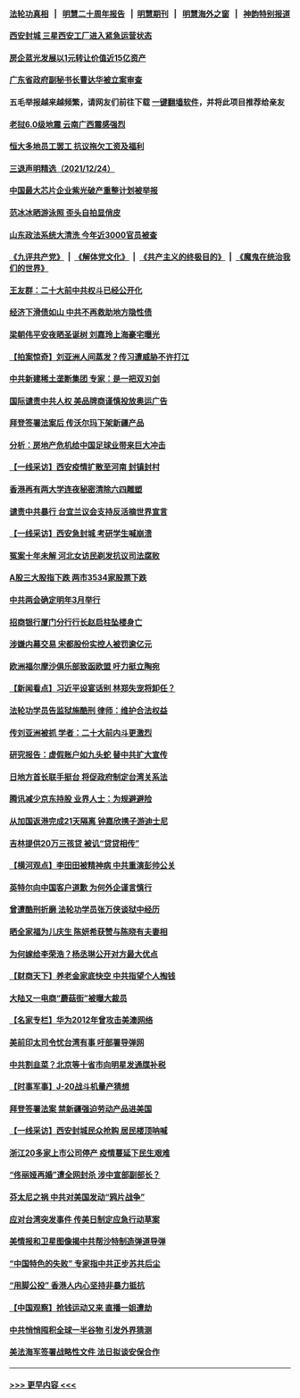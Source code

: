 #### [法轮功真相](https://github.com/gfw-breaker/truth/blob/master/README.md?t=0) &nbsp;&nbsp;|&nbsp;&nbsp; [明慧二十周年报告](https://github.com/gfw-breaker/mh-reports/blob/master/README.md?t=0) &nbsp;&nbsp;|&nbsp;&nbsp;[明慧期刊](https://github.com/gfw-breaker/mh-qikan) &nbsp;&nbsp;|&nbsp;&nbsp; [明慧海外之窗](https://github.com/gfw-breaker/mh-news/blob/master/README.md?t=0) &nbsp;&nbsp;|&nbsp;&nbsp; [神韵特别报道](https://github.com/gfw-breaker/mh-news/blob/master/shenyun.md?t=0)
#### [西安封城 三星西安工厂进入紧急运营状态](../pages/nsc413/n13459190.md?t=12251750) 
#### [房企蓝光发展以1元转让价值近15亿资产](../pages/nsc413/n13458960.md?t=12251750) 
#### [广东省政府副秘书长曹达华被立案审查](../pages/nsc413/n13458909.md?t=12251750) 
#### 五毛举报越来越频繁，请网友们前往下载 [一键翻墙软件](https://github.com/gfw-breaker/ssr-accounts)，并将此项目推荐给亲友
#### [老挝6.0级地震 云南广西震感强烈](../pages/nsc413/n13458837.md?t=12251750) 
#### [恒大多地员工罢工 抗议拖欠工资及福利](../pages/nsc413/n13458657.md?t=12251750) 
#### [三退声明精选（2021/12/24）](../pages/nsc413/n13458906.md?t=12251750) 
#### [中国最大芯片企业紫光破产重整计划被举报](../pages/nsc413/n13458835.md?t=12251750) 
#### [范冰冰晒游泳照 歪头自拍显俏皮](../pages/nsc413/n13458541.md?t=12251750) 
#### [山东政法系统大清洗 今年近3000官员被查](../pages/nsc413/n13458775.md?t=12251750) 
#### [《九评共产党》](https://github.com/begood0513/9ping.md/blob/master/README.md) &nbsp;|&nbsp; [《解体党文化》](../../../../jtdwh.md/blob/master/README.md)  &nbsp;|&nbsp; [《共产主义的终极目的》](../../../../gczydzjmd.md/blob/master/README.md) &nbsp;|&nbsp; [《魔鬼在统治我们的世界》](../../../../mgztzwmdsj.md/blob/master/README.md) 
#### [王友群：二十大前中共权斗已经公开化](../pages/nsc413/n13458587.md?t=12251750) 
#### [经济下滑债如山 中共不再救助地方隐性债](../pages/nsc413/n13458651.md?t=12251750) 
#### [梁朝伟平安夜晒圣诞树 刘嘉玲上海豪宅曝光](../pages/nsc413/n13458335.md?t=12251750) 
#### [【拍案惊奇】刘亚洲人间蒸发？传习遭威胁不许打江](../pages/nsc413/n13457885.md?t=12251750) 
#### [中共新建稀土垄断集团 专家：是一把双刃剑](../pages/nsc413/n13458205.md?t=12251750) 
#### [国际谴责中共人权 美品牌商谨慎投放奥运广告](../pages/nsc413/n13458493.md?t=12251750) 
#### [拜登签署法案后 传沃尔玛下架新疆产品](../pages/nsc413/n13458177.md?t=12251750) 
#### [分析：房地产危机给中国足球业带来巨大冲击](../pages/nsc413/n13458207.md?t=12251750) 
#### [【一线采访】西安疫情扩散至河南 封镇封村](../pages/nsc413/n13457517.md?t=12251750) 
#### [香港再有两大学连夜秘密清除六四雕塑](../pages/nsc413/n13458060.md?t=12251750) 
#### [谴责中共暴行 台宜兰议会支持反活摘世界宣言](../pages/nsc413/n13457629.md?t=12251750) 
#### [【一线采访】西安急封城 考研学生喊崩溃](../pages/nsc413/n13457001.md?t=12251750) 
#### [冤案十年未解 河北女访民剃发抗议司法腐败](../pages/nsc413/n13455660.md?t=12251750) 
#### [A股三大股指下跌 两市3534家股票下跌](../pages/nsc413/n13457292.md?t=12251750) 
#### [中共两会确定明年3月举行](../pages/nsc413/n13457402.md?t=12251750) 
#### [招商银行厦门分行行长赵启柱坠楼身亡](../pages/nsc413/n13457339.md?t=12251750) 
#### [涉嫌内幕交易 宋都股份实控人被罚逾亿元](../pages/nsc413/n13456736.md?t=12251750) 
#### [欧洲福尔摩沙俱乐部致函欧盟 吁力挺立陶宛](../pages/nsc413/n13456981.md?t=12251750) 
#### [【新闻看点】习近平设宴话别 林郑失宠将卸任？](../pages/nsc413/n13456128.md?t=12251750) 
#### [法轮功学员告监狱施酷刑 律师：维护合法权益](../pages/nsc413/n13453400.md?t=12251750) 
#### [传刘亚洲被抓  学者：二十大前内斗更激烈](../pages/nsc413/n13456719.md?t=12251750) 
#### [研究报告：虚假账户如九头蛇 替中共扩大宣传](../pages/nsc413/n13456668.md?t=12251750) 
#### [日地方首长联手挺台 将促政府制定台湾关系法](../pages/nsc413/n13455114.md?t=12251750) 
#### [腾讯减少京东持股 业界人士：为规避避险](../pages/nsc413/n13456693.md?t=12251750) 
#### [从加国返港完成21天隔离 钟嘉欣携子游迪士尼](../pages/nsc413/n13456474.md?t=12251750) 
#### [吉林提供20万三孩贷  被讥“贷贷相传”](../pages/nsc413/n13456641.md?t=12251750) 
#### [【横河观点】李田田被精神病 中共重演彭帅公关](../pages/nsc413/n13456276.md?t=12251750) 
#### [英特尔向中国客户道歉 为何外企谨言慎行](../pages/nsc413/n13456180.md?t=12251750) 
#### [曾遭酷刑折磨 法轮功学员张万侠谈狱中经历](../pages/nsc413/n13456144.md?t=12251750) 
#### [晒全家福为儿庆生 陈妍希获赞与陈晓有夫妻相](../pages/nsc413/n13455992.md?t=12251750) 
#### [为何嫁给李荣浩？杨丞琳公开对方最大优点](../pages/nsc413/n13456179.md?t=12251750) 
#### [【财商天下】养老金家底快空 中共指望个人掏钱](../pages/nsc413/n13456194.md?t=12251750) 
#### [大陆又一电商“蘑菇街”被曝大裁员](../pages/nsc413/n13456256.md?t=12251750) 
#### [【名家专栏】华为2012年曾攻击美澳网络](../pages/nsc413/n13455456.md?t=12251750) 
#### [美前印太司令忧台湾有事 吁部署导弹网](../pages/nsc413/n13455540.md?t=12251750) 
#### [中共割韭菜？北京等十省市向明星发通牒补税](../pages/nsc413/n13456072.md?t=12251750) 
#### [【时事军事】J-20战斗机量产猜想](../pages/nsc413/n13456212.md?t=12251750) 
#### [拜登签署法案 禁新疆强迫劳动产品进美国](../pages/nsc413/n13456047.md?t=12251750) 
#### [【一线采访】西安封城民众抢购 居民楼顶呐喊](../pages/nsc413/n13455336.md?t=12251750) 
#### [浙江20多家上市公司停产 疫情蔓延下民生艰难](../pages/nsc413/n13450992.md?t=12251750) 
#### [“佟丽娅再婚”遭全网封杀 涉中宣部副部长？](../pages/nsc413/n13455883.md?t=12251750) 
#### [芬太尼之祸 中共对美国发动“鸦片战争”](../pages/nsc413/n13456009.md?t=12251750) 
#### [应对台湾突发事件 传美日制定应急行动草案](../pages/nsc413/n13455894.md?t=12251750) 
#### [美情报和卫星图像揭中共帮沙特制造弹道导弹](../pages/nsc413/n13455774.md?t=12251750) 
#### [“中国特色的失败” 专家指中共正步苏共后尘](../pages/nsc413/n13455905.md?t=12251750) 
#### [“用脚公投” 香港人内心坚持非暴力抵抗](../pages/nsc413/n13455915.md?t=12251750) 
#### [【中国观察】抢钱运动又来 直播一姐遭劫](../pages/nsc413/n13455746.md?t=12251750) 
#### [中共悄悄囤积全球一半谷物 引发外界猜测](../pages/nsc413/n13455789.md?t=12251750) 
#### [美法海军签署战略性文件 法日拟谈安保合作](../pages/nsc413/n13455808.md?t=12251750) 

----
#### [ >>> 更早内容 <<< ](../indexes/nsc413-earlier.md)
